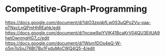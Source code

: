 # Competitive-Graph-Programming

https://docs.google.com/document/d/1diO3zpqbfLw0S3uQPo2Vu-oaa-pTNxcLnQPmHhREahk/edit
https://docs.google.com/document/d/1ncqw9ajYVIK41BcaKrV04QU3EjIUA9hetOwnmgHG7_c/edit
https://docs.google.com/document/d/1Wsm1DOs4eQ-W-o5m7pSvJ76Bt7Bu1FxduMoCWQ4Q5-4/edit
